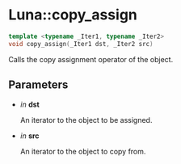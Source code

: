 # Luna::copy_assign

```c++
template <typename _Iter1, typename _Iter2>
void copy_assign(_Iter1 dst, _Iter2 src)
```

Calls the copy assignment operator of the object. 



## Parameters
* *in* **dst**

    An iterator to the object to be assigned. 

* *in* **src**

    An iterator to the object to copy from. 


